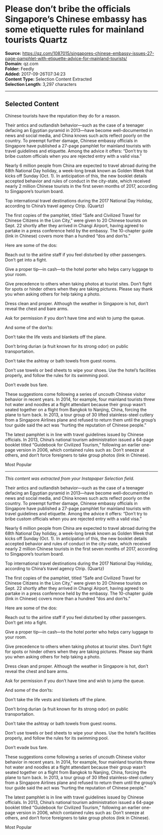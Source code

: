 # Please don’t bribe the officials Singapore’s Chinese embassy has some etiquette rules for mainland tourists Quartz

**Source:** https://qz.com/1087015/singapores-chinese-embassy-issues-27-page-pamphlet-with-etiquette-advice-for-mainland-tourists/  
**Domain:** qz.com  
**Folder:** Feedly  
**Added:** 2017-09-26T07:34:23  
**Content Type:** Selection Content Extracted  
**Selection Length:** 3,297 characters  


---

## Selected Content

Chinese tourists have the reputation they do for a reason.

Their antics and outlandish behavior—such as the case of a teenager defacing an Egyptian pyramid in 2013—have become well-documented in news and social media, and China knows such acts reflect poorly on the country. To preempt further damage, Chinese embassy officials in Singapore have published a 27-page pamphlet for mainland tourists with travel guidelines and etiquette. Among the advice it offers: “Don’t try to bribe custom officials when you are rejected entry with a valid visa.”

Nearly 6 million people from China are expected to travel abroad during the 68th National Day holiday, a week-long break known as Golden Week that kicks off Sunday (Oct. 1). In anticipation of this, the new booklet details accepted behavior and rules of conduct in the city-state, which received nearly 2 million Chinese tourists in the first seven months of 2017, according to Singapore’s tourism board.

Top international travel destinations during the 2017 National Day Holiday, according to China’s travel agency Ctrip. (Quartz)

The first copies of the pamphlet, titled “Safe and Civilized Travel for Chinese Citizens in the Lion City,” were given to 20 Chinese tourists on Sept. 22 shortly after they arrived in Changi Airport, having agreed to partake in a press conference held by the embassy. The 10-chapter guide (link in Chinese) covers more than a hundred “dos and don’ts.”

Here are some of the dos:

Reach out to the airline staff if you feel disturbed by other passengers. Don’t get into a fight.

Give a proper tip—in cash—to the hotel porter who helps carry luggage to your room.

Give precedence to others when taking photos at tourist sites. Don’t fight for spots or hinder others when they are taking pictures. Please say thank you when asking others for help taking a photo.

Dress clean and proper. Although the weather in Singapore is hot, don’t reveal the chest and bare arms.

Ask for permission if you don’t have time and wish to jump the queue.

And some of the don’ts:

Don’t take the life vests and blankets off the plane.

Don’t bring durian (a fruit known for its strong odor) on public transportation.

Don’t take the ashtray or bath towels from guest rooms.

Don’t use towels or bed sheets to wipe your shoes. Use the hotel’s facilities properly, and follow the rules for its swimming pool.

Don’t evade bus fare.

These suggestions come following a series of uncouth Chinese visitor behavior in recent years. In 2014, for example, four mainland tourists threw hot water and noodles at a flight attendant because their group wasn’t seated together on a flight from Bangkok to Nanjing, China, forcing the plane to turn back. In 2013, a tour group of 30 lifted stainless-steel cutlery from a Singapore Airlines plane and refused to return them until the group’s tour guide said the act was “hurting the reputation of Chinese people.”

The latest pamphlet is in line with travel guidelines issued by Chinese officials. In 2013, China’s national tourism administration issued a 64-page booklet titled “Guidebook for Civilized Tourism,” following an earlier one-page version in 2006, which contained rules such as: Don’t sneeze at others, and don’t force foreigners to take group photos (link in Chinese).

Most Popular

---

*This content was extracted from your Instapaper Selection field.*

Their antics and outlandish behavior—such as the case of a teenager defacing an Egyptian pyramid in 2013—have become well-documented in news and social media, and China knows such acts reflect poorly on the country. To preempt further damage, Chinese embassy officials in Singapore have published a 27-page pamphlet for mainland tourists with travel guidelines and etiquette. Among the advice it offers: “Don’t try to bribe custom officials when you are rejected entry with a valid visa.”

Nearly 6 million people from China are expected to travel abroad during the 68th National Day holiday, a week-long break known as Golden Week that kicks off Sunday (Oct. 1). In anticipation of this, the new booklet details accepted behavior and rules of conduct in the city-state, which received nearly 2 million Chinese tourists in the first seven months of 2017, according to Singapore’s tourism board.

Top international travel destinations during the 2017 National Day Holiday, according to China’s travel agency Ctrip. (Quartz)

The first copies of the pamphlet, titled “Safe and Civilized Travel for Chinese Citizens in the Lion City,” were given to 20 Chinese tourists on Sept. 22 shortly after they arrived in Changi Airport, having agreed to partake in a press conference held by the embassy. The 10-chapter guide (link in Chinese) covers more than a hundred “dos and don’ts.”

Here are some of the dos:

Reach out to the airline staff if you feel disturbed by other passengers. Don’t get into a fight.

Give a proper tip—in cash—to the hotel porter who helps carry luggage to your room.

Give precedence to others when taking photos at tourist sites. Don’t fight for spots or hinder others when they are taking pictures. Please say thank you when asking others for help taking a photo.

Dress clean and proper. Although the weather in Singapore is hot, don’t reveal the chest and bare arms.

Ask for permission if you don’t have time and wish to jump the queue.

And some of the don’ts:

Don’t take the life vests and blankets off the plane.

Don’t bring durian (a fruit known for its strong odor) on public transportation.

Don’t take the ashtray or bath towels from guest rooms.

Don’t use towels or bed sheets to wipe your shoes. Use the hotel’s facilities properly, and follow the rules for its swimming pool.

Don’t evade bus fare.

These suggestions come following a series of uncouth Chinese visitor behavior in recent years. In 2014, for example, four mainland tourists threw hot water and noodles at a flight attendant because their group wasn’t seated together on a flight from Bangkok to Nanjing, China, forcing the plane to turn back. In 2013, a tour group of 30 lifted stainless-steel cutlery from a Singapore Airlines plane and refused to return them until the group’s tour guide said the act was “hurting the reputation of Chinese people.”

The latest pamphlet is in line with travel guidelines issued by Chinese officials. In 2013, China’s national tourism administration issued a 64-page booklet titled “Guidebook for Civilized Tourism,” following an earlier one-page version in 2006, which contained rules such as: Don’t sneeze at others, and don’t force foreigners to take group photos (link in Chinese).

Most Popular
